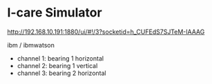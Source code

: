 # I-care Simulator

http://192.168.10.191:1880/ui/#!/3?socketid=h_CUFEdS7SJTeM-IAAAG

ibm / ibmwatson

- channel 1: bearing 1 horizontal
- channel 2: bearing 1 vertical
- channel 3: bearing 2 horizontal
